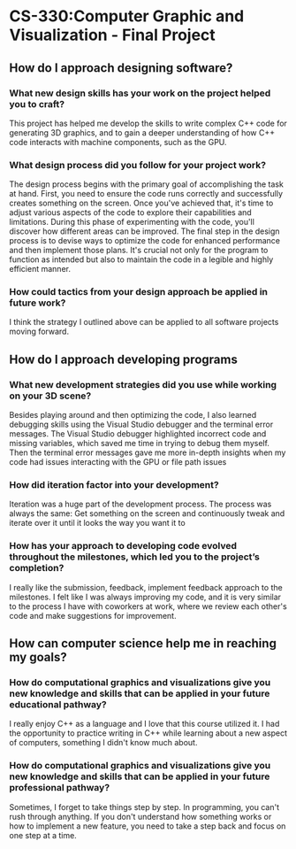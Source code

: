 # CS-330:Computer Graphic and Visualization - Final Project

## How do I approach designing software?

### What new design skills has your work on the project helped you to craft?

This project has helped me develop the skills to write complex C++ code for generating 3D graphics, and to gain a deeper understanding of how C++ code interacts with machine components, such as the GPU.

### What design process did you follow for your project work?

The design process begins with the primary goal of accomplishing the task at hand. First, you need to ensure the code runs correctly and successfully creates something on the screen. Once you've achieved that, it's time to adjust various aspects of the code to explore their capabilities and limitations. During this phase of experimenting with the code, you'll discover how different areas can be improved. The final step in the design process is to devise ways to optimize the code for enhanced performance and then implement those plans. It's crucial not only for the program to function as intended but also to maintain the code in a legible and highly efficient manner.


### How could tactics from your design approach be applied in future work?

I think the strategy I outlined above can be applied to all software projects moving forward.

## How do I approach developing programs

### What new development strategies did you use while working on your 3D scene?

Besides playing around and then optimizing the code, I also learned debugging skills using the Visual Studio debugger and the terminal error messages. The Visual Studio debugger highlighted incorrect code and missing variables, which saved me time in trying to debug them myself. Then the terminal error messages gave me more in-depth insights when my code had issues interacting with the GPU or file path issues

### How did iteration factor into your development?

Iteration was a huge part of the development process. The process was always the same: Get something on the screen and continuously tweak and iterate over it until it looks the way you want it to

### How has your approach to developing code evolved throughout the milestones, which led you to the project’s completion?

I really like the submission, feedback, implement feedback approach to the milestones. I felt like I was always improving my code, and it is very similar to the process I have with coworkers at work, where we review each other's code and make suggestions for improvement.

## How can computer science help me in reaching my goals?

### How do computational graphics and visualizations give you new knowledge and skills that can be applied in your future educational pathway?

I really enjoy C++ as a language and I love that this course utilized it. I had the opportunity to practice writing in C++ while learning about a new aspect of computers, something I didn't know much about.

### How do computational graphics and visualizations give you new knowledge and skills that can be applied in your future professional pathway?

Sometimes, I forget to take things step by step. In programming, you can't rush through anything. If you don't understand how something works or how to implement a new feature, you need to take a step back and focus on one step at a time.

